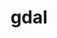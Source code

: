 ---
title: "gdal"
layout: cache
categories: [package, v0.22.2]
meta: {"versions": ["3.8.5"], "compilers": ["apple-clang@=15.0.0", "gcc@=11.4.0"], "oss": ["ubuntu22.04", "ventura"], "platforms": ["darwin", "linux"], "targets": ["aarch64", "x86_64_v3"], "stacks": ["ml-darwin-aarch64-mps", "ml-linux-x86_64-cpu", "ml-linux-x86_64-cuda", "root"], "num_specs": 2, "num_specs_by_stack": {"ml-darwin-aarch64-mps": 1, "root": 2, "ml-linux-x86_64-cpu": 1, "ml-linux-x86_64-cuda": 1}}
spec_details: [{"hash": "7fe3w2jln4f4vlc3z5sifeyshyrpnft2", "compiler": "apple-clang@=15.0.0", "versions": ["3.8.5"], "os": "ventura", "platform": "darwin", "target": "aarch64", "variants": ["~archive", "~armadillo", "~arrow", "~basisu", "~blosc", "~brunsli", "build_system=cmake", "build_type=Release", "~cfitsio", "~crnlib", "~cryptopp", "~csharp", "+curl", "~deflate", "~ecw", "+expat", "~filegdb", "~freexl", "~fyba", "generator=ninja", "+geos", "~gif", "~gta", "~hdf4", "~hdf5", "~hdfs", "~heif", "~iconv", "~idb", "~ipo", "~java", "+jpeg", "~jxl", "~kdu", "~kea", "~lerc", "~libaec", "~libcsf", "~libkml", "~liblzma", "~libqb3", "~libxml2", "~luratech", "~lz4", "~mongocxx", "~mrsid", "~mssql_ncli", "~mssql_odbc", "~mysql", "~netcdf", "~odbc", "~odbccpp", "~ogdi", "~opencad", "~opencl", "~openexr", "~openjpeg", "~openssl", "~oracle", "~parquet", "patches=52459dc", "~pcidsk", "~pcre2", "~pdfium", "+png", "~podofo", "~poppler", "~postgresql", "~python", "~qhull", "~rasterlite2", "~rdb", "~sfcgal", "~spatialite", "+sqlite3", "~teigha", "~tiledb", "~webp", "~xercesc", "~zstd"], "stacks": ["ml-darwin-aarch64-mps", "root"], "size": "-", "tarball": "https://binaries.spack.io/releases/v0.22.2/build_cache/darwin-ventura-aarch64/apple-clang-15.0.0/gdal-3.8.5/darwin-ventura-aarch64-apple-clang-15.0.0-gdal-3.8.5-7fe3w2jln4f4vlc3z5sifeyshyrpnft2.spack"}, {"hash": "ezxis4nih2nibicb66oa3k2nwtdexgik", "compiler": "gcc@=11.4.0", "versions": ["3.8.5"], "os": "ubuntu22.04", "platform": "linux", "target": "x86_64_v3", "variants": ["~archive", "~armadillo", "~arrow", "~basisu", "~blosc", "~brunsli", "build_system=cmake", "build_type=Release", "~cfitsio", "~crnlib", "~cryptopp", "~csharp", "+curl", "~deflate", "~ecw", "+expat", "~filegdb", "~freexl", "~fyba", "generator=ninja", "+geos", "~gif", "~gta", "~hdf4", "~hdf5", "~hdfs", "~heif", "~iconv", "~idb", "~ipo", "~java", "+jpeg", "~jxl", "~kdu", "~kea", "~lerc", "~libaec", "~libcsf", "~libkml", "~liblzma", "~libqb3", "~libxml2", "~luratech", "~lz4", "~mongocxx", "~mrsid", "~mssql_ncli", "~mssql_odbc", "~mysql", "~netcdf", "~odbc", "~odbccpp", "~ogdi", "~opencad", "~opencl", "~openexr", "~openjpeg", "~openssl", "~oracle", "~parquet", "patches=52459dc", "~pcidsk", "~pcre2", "~pdfium", "+png", "~podofo", "~poppler", "~postgresql", "~python", "~qhull", "~rasterlite2", "~rdb", "~sfcgal", "~spatialite", "+sqlite3", "~teigha", "~tiledb", "~webp", "~xercesc", "~zstd"], "stacks": ["ml-linux-x86_64-cpu", "ml-linux-x86_64-cuda", "root"], "size": "-", "tarball": "https://binaries.spack.io/releases/v0.22.2/build_cache/linux-ubuntu22.04-x86_64_v3/gcc-11.4.0/gdal-3.8.5/linux-ubuntu22.04-x86_64_v3-gcc-11.4.0-gdal-3.8.5-ezxis4nih2nibicb66oa3k2nwtdexgik.spack"}]
---